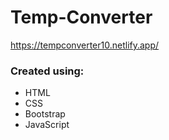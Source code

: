 # Temp-Converter

https://tempconverter10.netlify.app/

### Created using: ###
- HTML
- CSS
- Bootstrap
- JavaScript
